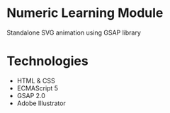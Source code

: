 # Numeric Learning Module
Standalone SVG animation using GSAP library

# Technologies
- HTML & CSS
- ECMAScript 5
- GSAP 2.0
- Adobe Illustrator
